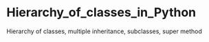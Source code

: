 # Hierarchy_of_classes_in_Python
Hierarchy of classes, multiple inheritance, subclasses, super method
